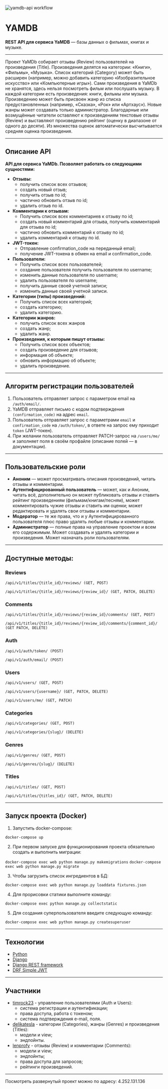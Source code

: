 ![yamdb-api workflow](https://github.com/TimRock23/yamdb_final/workflows/yamdb-api%20workflow/badge.svg)

# **YAMDB**
**REST API для сервиса YaMDB** — базы данных о фильмах, книгах и музыке.
***
Проект YaMDb собирает отзывы (Review) пользователей на произведения (Title). Произведения делятся на категории: «Книги», «Фильмы», «Музыка». Список категорий (Category) может быть расширен (например, можно добавить категорию «Изобразительное искусство» или «Компьютерные игры»).
Сами произведения в YaMDb не хранятся, здесь нельзя посмотреть фильм или послушать музыку.
В каждой категории есть произведения: книги, фильмы или музыка. Произведению может быть присвоен жанр из списка предустановленных (например, «Сказка», «Рок» или «Артхаус»). Новые жанры может создавать только администратор.
Благодарные или возмущённые читатели оставляют к произведениям текстовые отзывы (Review) и выставляют произведению рейтинг (оценку в диапазоне от одного до десяти). Из множества оценок автоматически высчитывается средняя оценка произведения.
***
## **Описание API**
**API для сервиса YaMDb. Позволяет работать со следующими сущностями:**
- **Отзывы:**
  + получить список всех отзывов;
  + создать новый отзыв;
  + получить отзыв по id;
  + частично обновить отзыв по id;
  + удалить отзыв по id.
- **Комментарии к отзывам:**
  + Получить список всех комментариев к отзыву по id;
  + создать новый комментарий для отзыва, получить комментарий для отзыва по id;
  + частично обновить комментарий к отзыву по id;
  + удалить комментарий к отзыву по id.
- **JWT-токен:**
  + Отправление confirmation_code на переданный email;
  + получение JWT-токена в обмен на email и confirmation_code.
- **Пользователи:**
  + Получить список всех пользователей;
  + создание пользователя получить пользователя по username;
  + изменить данные пользователя по username;
  + удалить пользователя по username;
  + получить данные своей учетной записи;
  + изменить данные своей учетной записи.
- **Категории (типы) произведений:**
  + Получить список всех категорий;
  + создать категорию;
  + удалить категорию.
- **Категории жанров:**
  + получить список всех жанров
  + создать жанр;
  + удалить жанр.
- **Произведения, к которым пишут отзывы:**
  + Получить список всех объектов;
  + создать произведение для отзывов;
  + информация об объекте;
  + обновить информацию об объекте;
  + удалить произведение.
***
## **Алгоритм регистрации пользователей**
1. Пользователь отправляет запрос с параметром email на `/auth/email/`.
2. YaMDB отправляет письмо с кодом подтверждения `(confirmation_code)` на адрес `email`.
3. Пользователь отправляет запрос с параметрами `email` и `confirmation_code` на `/auth/token/`, в ответе на запрос ему приходит `token` (JWT-токен).
4. При желании пользователь отправляет PATCH-запрос на `/users/me/` и заполняет поля в своём профайле (описание полей — в документации).
***
## **Пользовательские роли**
- **Аноним** — может просматривать описания произведений, читать отзывы и комментарии.
- **Аутентифицированный пользователь** — может, как и Аноним, читать всё, дополнительно он может публиковать отзывы и ставить рейтинг произведениям (фильмам/книгам/песням), может комментировать чужие отзывы и ставить им оценки; может редактировать и удалять свои отзывы и комментарии.
- **Модератор** — те же права, что и у Аутентифицированного пользователя плюс право удалять любые отзывы и комментарии.
- **Администратор** — полные права на управление проектом и всем его содержимым. Может создавать и удалять категории и произведения. Может назначать роли пользователям.
***
## **Доступные методы:**

### Reviews

`/api/v1/titles/{title_id}/reviews/ (GET, POST)`

`/api/v1/titles/{title_id}/reviews/{review_id}/ (GET, PATCH, DELETE)`

### Comments

`/api/v1/titles/{title_id}/reviews/{review_id}/comments/ (GET, POST)`

`/api/v1/titles/{title_id}/reviews/{review_id}/comments/{comment_id}/ (GET PATCH, DELETE)`

### Auth

`/api/v1/auth/token/ (POST)`

`/api/v1/auth/email/ (POST)`

### Users 

`/api/v1/users/ (GET, POST)`

`/api/v1/users/{username}/ (GET, PATCH, DELETE)`

`/api/v1/users/me/ (GET, PATCH)`

### Categories

`/api/v1/categories/ (GET, POST)`

`/api/v1/categories/{slug}/ (DELETE)`

### Genres

`/api/v1/genres/ (GET, POST)`

`/api/v1/genres/{slug}/ (DELETE)`

### Titles

`/api/v1/titles/ (GET, POST)`

`/api/v1/titles/{titles_id}/ (GET, PATCH, DELETE)`

***
## Запуск проекта (Docker)  
1. Запустить docker-compose:

`docker-compose up`

2. При первом запуске для функционирования проекта обязательно создать и выполнить миграции:

`docker-compose exec web python manage.py makemigrations`
`docker-compose exec web python manage.py migrate`

3. Чтобы загрузить список ингредиентов в БД:

`docker-compose exec web python manage.py loaddata fixtures.json`

4. Для прорисовки статики выполните команду:

`docker-compose exec python manage.py collectstatic`

5. Для создания суперпользователя введите следующую команду:

`docker-compose exec web python manage.py createsuperuser`

***
## **Технологии**
- [Python](https://www.python.org/)
- [Django](https://www.djangoproject.com/)
- [Django REST framework](https://www.django-rest-framework.org/)
- [DRF Simple JWT](https://django-rest-framework-simplejwt.readthedocs.io/en/latest/)
***
## **Участники**
- [timrock23](https://github.com/TimRock23) - управление пользователями (Auth и Users):
  + система регистрации и аутентификации;
  + права доступа, работа с токеном;
  + система подтверждения e-mail, поля.
- [delikatesla](https://github.com/Delikatesla) - категории (Categories), жанры (Genres) и произведения (Titles):
  + модели и view;
  + эндпойнты.
- [lenprofy](https://github.com/lenprofy) - отзывы (Review) и комментарии (Comments):
  + модели и view;
  + эндпойнты;
  + права доступа для запросов;
  + рейтинги произведений.
  
***
Посмотреть развернутый проект можно по адресу: 4.252.131.136